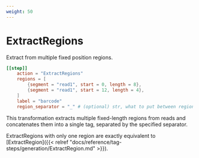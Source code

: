 ```yaml
---
weight: 50
---
```


# ExtractRegions

Extract from multiple fixed position regions.

```toml
[[step]]
    action = "ExtractRegions"
    regions = [
        {segment = "read1", start = 0, length = 8},
        {segment = "read1", start = 12, length = 4},
    ]
    label = "barcode"
    region_separator = "_" # (optional) str, what to put between regions, defaults to '_'
```

This transformation extracts multiple fixed-length regions from reads and concatenates them into a single tag, separated by the specified separator.


ExtractRegions with only one region are exactly equivalent to [ExtractRegion]({{< relref "docs/reference/tag-steps/generation/ExtractRegion.md" >}}).
